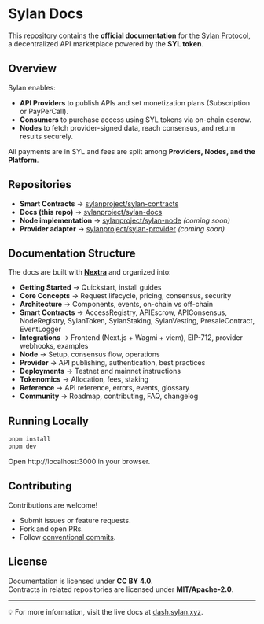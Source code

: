 # Sylan Docs

This repository contains the **official documentation** for the [Sylan Protocol](https://dash.sylan.xyz), a decentralized API marketplace powered by the **SYL token**.

## Overview

Sylan enables:
- **API Providers** to publish APIs and set monetization plans (Subscription or PayPerCall).
- **Consumers** to purchase access using SYL tokens via on-chain escrow.
- **Nodes** to fetch provider-signed data, reach consensus, and return results securely.

All payments are in SYL and fees are split among **Providers, Nodes, and the Platform**.

## Repositories

- **Smart Contracts** → [sylanproject/sylan-contracts](https://github.com/sylanproject/sylan-contracts)
- **Docs (this repo)** → [sylanproject/sylan-docs](https://github.com/sylanproject/sylan-docs)
- **Node implementation** → [sylanproject/sylan-node](https://github.com/sylanproject/sylan-node) *(coming soon)*
- **Provider adapter** → [sylanproject/sylan-provider](https://github.com/sylanproject/sylan-provider) *(coming soon)*

## Documentation Structure

The docs are built with **[Nextra](https://nextra.site/)** and organized into:

- **Getting Started** → Quickstart, install guides
- **Core Concepts** → Request lifecycle, pricing, consensus, security
- **Architecture** → Components, events, on-chain vs off-chain
- **Smart Contracts** → AccessRegistry, APIEscrow, APIConsensus, NodeRegistry, SylanToken, SylanStaking, SylanVesting, PresaleContract, EventLogger
- **Integrations** → Frontend (Next.js + Wagmi + viem), EIP-712, provider webhooks, examples
- **Node** → Setup, consensus flow, operations
- **Provider** → API publishing, authentication, best practices
- **Deployments** → Testnet and mainnet instructions
- **Tokenomics** → Allocation, fees, staking
- **Reference** → API reference, errors, events, glossary
- **Community** → Roadmap, contributing, FAQ, changelog

## Running Locally

```bash
pnpm install
pnpm dev
```

Open http://localhost:3000 in your browser.

## Contributing

Contributions are welcome!  
- Submit issues or feature requests.
- Fork and open PRs.
- Follow [conventional commits](https://www.conventionalcommits.org/).

## License

Documentation is licensed under **CC BY 4.0**.  
Contracts in related repositories are licensed under **MIT/Apache-2.0**.

---

💡 For more information, visit the live docs at [dash.sylan.xyz](https://dash.sylan.xyz).

